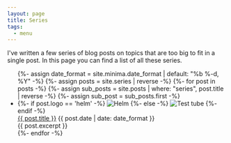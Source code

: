 ```yaml
---
layout: page
title: Series
tags:
  - menu
---
```

I've written a few series of blog posts on topics that are too big to fit in a
single post. In this page you can find a list of all these series.

<ul>
{%- assign date_format = site.minima.date_format | default: "%b %-d, %Y" -%}
{%- assign posts = site.series | reverse -%}
{%- for post in posts -%}
  {%- assign sub_posts = site.posts | where: "series", post.title | reverse -%}
  {%- assign sub_post = sub_posts.first -%}
  <li>
    {%- if post.logo == 'helm' -%}
    <img src="{{ site.baseurl }}/assets/helm-blue-vector.svg" alt="Helm">
    {%- else -%}
    <img src="{{ site.baseurl }}/assets/test-tube-4-128.png" alt="Test tube">
    {%- endif -%}
    <div>
      <div class="series-list-header">
        <a href="{{ sub_post.url | relative_url }}">{{ post.title }}</a>
        <time datetime="{{ post.date | date_to_xmlschema }}">
          {{ post.date | date: date_format }}
        </time>
      </div>
      {{ post.excerpt }}
    </div>
  </li>
{%- endfor -%}
</ul>
